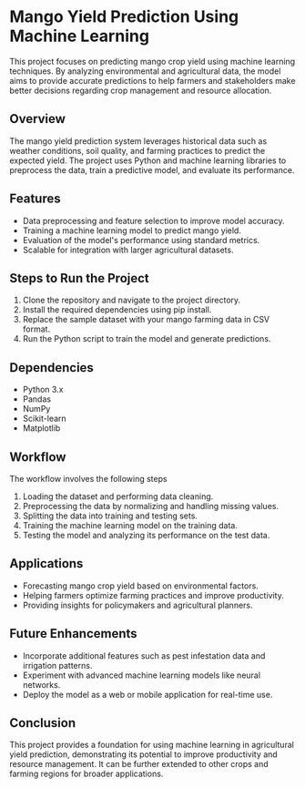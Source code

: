 # Mango Yield Prediction Using Machine Learning

This project focuses on predicting mango crop yield using machine learning techniques. By analyzing environmental and agricultural data, the model aims to provide accurate predictions to help farmers and stakeholders make better decisions regarding crop management and resource allocation.

## Overview

The mango yield prediction system leverages historical data such as weather conditions, soil quality, and farming practices to predict the expected yield. The project uses Python and machine learning libraries to preprocess the data, train a predictive model, and evaluate its performance. 

## Features

- Data preprocessing and feature selection to improve model accuracy.
- Training a machine learning model to predict mango yield.
- Evaluation of the model's performance using standard metrics.
- Scalable for integration with larger agricultural datasets.

## Steps to Run the Project

1. Clone the repository and navigate to the project directory.
2. Install the required dependencies using pip install.
3. Replace the sample dataset with your mango farming data in CSV format.
4. Run the Python script to train the model and generate predictions.

## Dependencies

- Python 3.x
- Pandas
- NumPy
- Scikit-learn
- Matplotlib

## Workflow

The workflow involves the following steps

1. Loading the dataset and performing data cleaning.
2. Preprocessing the data by normalizing and handling missing values.
3. Splitting the data into training and testing sets.
4. Training the machine learning model on the training data.
5. Testing the model and analyzing its performance on the test data.

## Applications

- Forecasting mango crop yield based on environmental factors.
- Helping farmers optimize farming practices and improve productivity.
- Providing insights for policymakers and agricultural planners.

## Future Enhancements

- Incorporate additional features such as pest infestation data and irrigation patterns.
- Experiment with advanced machine learning models like neural networks.
- Deploy the model as a web or mobile application for real-time use.

## Conclusion

This project provides a foundation for using machine learning in agricultural yield prediction, demonstrating its potential to improve productivity and resource management. It can be further extended to other crops and farming regions for broader applications.
